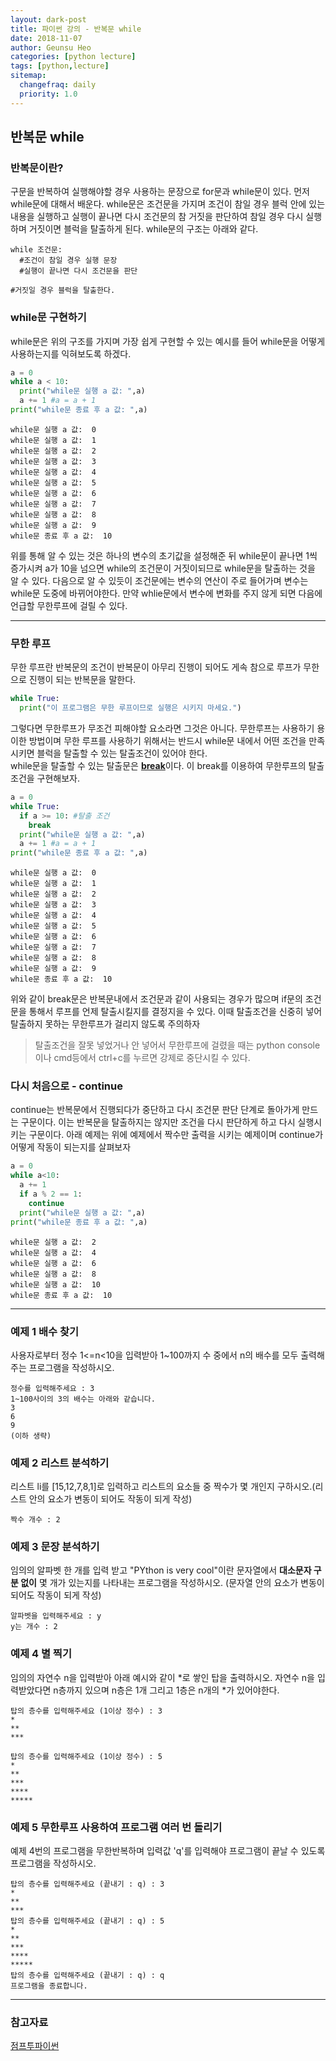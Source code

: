 ```yaml
---
layout: dark-post
title: 파이썬 강의 - 반복문 while
date: 2018-11-07
author: Geunsu Heo
categories: [python lecture]
tags: [python,lecture]
sitemap:
  changefraq: daily
  priority: 1.0
---
```


## 반복문 while
### 반복문이란?
구문을 반복하여 실행해야할 경우 사용하는 문장으로 for문과 while문이 있다. 먼저 while문에 대해서 배운다. while문은 조건문을 가지며 조건이 참일 경우 블럭 안에 있는 내용을 실행하고 실행이 끝나면 다시 조건문의 참 거짓을 판단하여 참일 경우 다시 실행하며 거짓이면 블럭을 탈출하게 된다. while문의 구조는 아래와 같다.

```
while 조건문:
  #조건이 참일 경우 실행 문장
  #실행이 끝나면 다시 조건문을 판단

#거짓일 경우 블럭을 탈출한다.
```

### while문 구현하기
while문은 위의 구조를 가지며 가장 쉽게 구현할 수 있는 예시를 들어 while문을 어떻게 사용하는지를 익혀보도록 하겠다.
```python
a = 0
while a < 10:
  print("while문 실행 a 값: ",a)
  a += 1 #a = a + 1
print("while문 종료 후 a 값: ",a)
```
```
while문 실행 a 값:  0
while문 실행 a 값:  1
while문 실행 a 값:  2
while문 실행 a 값:  3
while문 실행 a 값:  4
while문 실행 a 값:  5
while문 실행 a 값:  6
while문 실행 a 값:  7
while문 실행 a 값:  8
while문 실행 a 값:  9
while문 종료 후 a 값:  10
```
위를 통해 알 수 있는 것은 하나의 변수의 초기값을 설정해준 뒤 while문이 끝나면 1씩 증가시켜 a가 10을 넘으면 while의 조건문이 거짓이되므로 while문을 탈출하는 것을 알 수 있다. 다음으로 알 수 있듯이 조건문에는 변수의 연산이 주로 들어가며 변수는 while문 도중에 바뀌어야한다. 만약 whlie문에서 변수에 변화를 주지 않게 되면 다음에 언급할 무한루프에 걸릴 수 있다.

---

### 무한 루프
무한 루프란 반복문의 조건이 반복문이 아무리 진행이 되어도 게속 참으로 루프가 무한으로 진행이 되는 반복문을 말한다.
```python
while True:
  print("이 프로그램은 무한 루프이므로 실행은 시키지 마세요.")
```
그렇다면 무한루프가 무조건 피해야할 요소라면 그것은 아니다. 무한루프는 사용하기 용이한 방법이며 무한 루프를 사용하기 위해서는 반드시 while문 내에서 어떤 조건을 만족시키면 블럭을 탈출할 수 있는 탈출조건이 있어야 한다.  
while문을 탈출할 수 있는 탈출문은 <u>**break**</u>이다. 이 break를 이용하여 무한루프의 탈출조건을 구현해보자.
```python
a = 0
while True:
  if a >= 10: #탈출 조건
    break
  print("while문 실행 a 값: ",a)
  a += 1 #a = a + 1
print("while문 종료 후 a 값: ",a)
```
```
while문 실행 a 값:  0
while문 실행 a 값:  1
while문 실행 a 값:  2
while문 실행 a 값:  3
while문 실행 a 값:  4
while문 실행 a 값:  5
while문 실행 a 값:  6
while문 실행 a 값:  7
while문 실행 a 값:  8
while문 실행 a 값:  9
while문 종료 후 a 값:  10
```
위와 같이 break문은 반복문내에서 조건문과 같이 사용되는 경우가 많으며 if문의 조건문을 통해서 루프를 언제 탈출시킬지를 결정지을 수 있다. 이때 탈출조건을 신중히 넣어 탈출하지 못하는 무한루프가 걸리지 않도록 주의하자

> 탈출조건을 잘못 넣었거나 안 넣어서 무한루프에 걸렸을 때는  python console이나 cmd등에서 ctrl+c를 누르면 강제로 중단시킬 수 있다.

### 다시 처음으로 - continue
continue는 반복문에서 진행되다가 중단하고 다시 조건문 판단 단계로 돌아가게 만드는 구문이다. 이는 반복문을 탈출하지는 않지만 조건을 다시 판단하게 하고 다시 실행시키는 구문이다. 아래 예제는 위에 예제에서 짝수만 출력을 시키는 예제이며 continue가 어떻게 작동이 되는지를 살펴보자
```python
a = 0
while a<10:
  a += 1
  if a % 2 == 1:
    continue
  print("while문 실행 a 값: ",a)
print("while문 종료 후 a 값: ",a)
```
```
while문 실행 a 값:  2
while문 실행 a 값:  4
while문 실행 a 값:  6
while문 실행 a 값:  8
while문 실행 a 값:  10
while문 종료 후 a 값:  10
```
---

### 예제 1 배수 찾기
사용자로부터 정수 1<=n<10을 입력받아 1~100까지 수 중에서 n의 배수를 모두 출력해주는 프로그램을 작성하시오.
```
정수를 입력해주세요 : 3
1~100사이의 3의 배수는 아래와 같습니다.
3
6
9
(이하 생략)
```

### 예제 2 리스트 분석하기
리스트 li를 [15,12,7,8,1]로 입력하고 리스트의 요소들 중 짝수가 몇 개인지 구하시오.(리스트 안의 요소가 변동이 되어도 작동이 되게 작성)
```
짝수 개수 : 2
```

### 예제 3 문장 분석하기
임의의 알파벳 한 개를 입력 받고 "PYthon is very cool"이란 문자열에서 **대소문자 구분 없이** 몇 개가 있는지를 나타내는 프로그램을 작성하시오. (문자열 안의 요소가 변동이 되어도 작동이 되게 작성)
```
알파벳을 입력해주세요 : y
y는 개수 : 2
```

### 예제 4 별 찍기
임의의 자연수 n을 입력받아 아래 예시와 같이 \*로 쌓인 탑을 출력하시오. 자연수 n을 입력받았다면 n층까지 있으며 n층은 1개 그리고 1층은 n개의 \*가 있어야한다.
```
탑의 층수를 입력해주세요 (1이상 정수) : 3
*
**
***
```
```
탑의 층수를 입력해주세요 (1이상 정수) : 5
*
**
***
****
*****
```

### 예제 5 무한루프 사용하여 프로그램 여러 번 돌리기
예제 4번의 프로그램을 무한반복하며 입력값 'q'를 입력해야 프로그램이 끝날 수 있도록 프로그램을 작성하시오.
```
탑의 층수를 입력해주세요 (끝내기 : q) : 3
*
**
***
탑의 층수를 입력해주세요 (끝내기 : q) : 5
*
**
***
****
*****
탑의 층수를 입력해주세요 (끝내기 : q) : q
프로그램을 종료합니다.
```

---
### 참고자료
[점프투파이썬](https://wikidocs.net/21)
